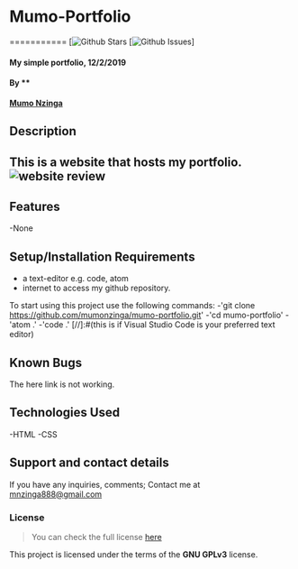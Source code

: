 # Mumo-Portfolio
===========
[![Github Stars](https://github.com/mumonzinga/mumo-portfolio/stargazers) [![Github Issues](https://github.com/mumonzinga/mumo-portfolio/issues)]
#### My simple portfolio, 12/2/2019
#### By **
**[Mumo Nzinga](https://github.com/mumonzinga)**
## Description
This is a website that hosts my portfolio.
![website review](https://github.com/mumonzinga/images/blob/master/portfolio.png)
---
## Features
-None
## Setup/Installation Requirements
* a text-editor e.g. code, atom
* internet to access my github repository.

To start using this project use the following commands:
-'git clone
https://github.com/mumonzinga/mumo-portfolio.git'
-'cd mumo-portfolio'
-'atom .'
-'code .' [//]:#(this is if Visual Studio Code is your preferred text editor)
## Known Bugs
The here link is not working.
## Technologies Used
-HTML
-CSS
## Support and contact details
If you have any inquiries, comments; Contact me at mnzinga888@gmail.com  
### License
>You can check the full license [here](https://github.com/mumonzinga/LICENSE.git)

This project is licensed under the terms of the **GNU GPLv3** license.
